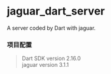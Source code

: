 # jaguar_dart_server
A server coded by Dart with jaguar.  

### 项目配置
> Dart SDK version 2.16.0  
> jaguar version 3.1.1

